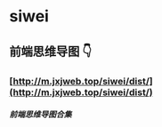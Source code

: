 <!--
 * @Description: 
 * @Author: jinxiaojian
 * @Email: jinxiaojian@youxin.com
 * @Date: 2020-01-13 16:02:31
 * @LastEditTime : 2020-01-13 16:10:15
 * @LastEditors  : 靳肖健
 -->
# siwei
## 前端思维导图 👇
### [http://m.jxjweb.top/siwei/dist/](http://m.jxjweb.top/siwei/dist/)

##### 前端思维导图合集
